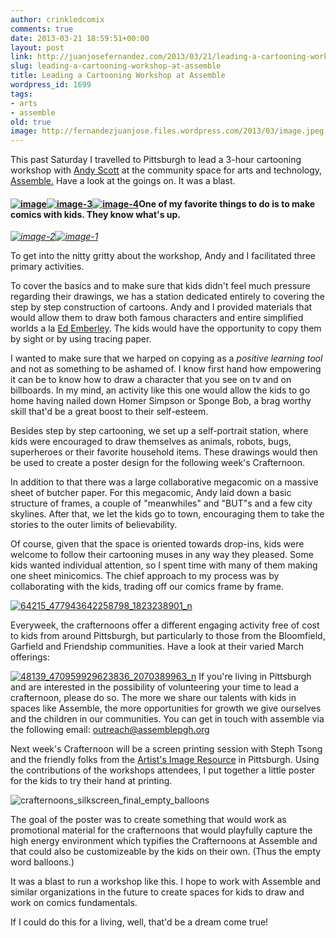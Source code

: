 ```yaml
---
author: crinkledcomix
comments: true
date: 2013-03-21 18:59:51+00:00
layout: post
link: http://juanjosefernandez.com/2013/03/21/leading-a-cartooning-workshop-at-assemble/
slug: leading-a-cartooning-workshop-at-assemble
title: Leading a Cartooning Workshop at Assemble
wordpress_id: 1699
tags:
- arts
- assemble
old: true
image: http://fernandezjuanjose.files.wordpress.com/2013/03/image.jpeg
---
```


This past Saturday I travelled to Pittsburgh to lead a 3-hour cartooning workshop with [Andy Scott](http://littletired.wordpress.com/about-2/) at the community space for arts and technology, [Assemble.](http://assemblepgh.org/)
Have a look at the goings on. It was a blast.
<!--more-->

#### [![image](http://fernandezjuanjose.files.wordpress.com/2013/03/image.jpeg)](http://fernandezjuanjose.files.wordpress.com/2013/03/image.jpeg)[![image-3](http://fernandezjuanjose.files.wordpress.com/2013/03/image-3.jpeg)](http://fernandezjuanjose.files.wordpress.com/2013/03/image-3.jpeg)[![image-4](http://fernandezjuanjose.files.wordpress.com/2013/03/image-4.jpeg)](http://fernandezjuanjose.files.wordpress.com/2013/03/image-4.jpeg)One of my favorite things to do is to make comics with kids. They know what's up.




_[![image-2](http://fernandezjuanjose.files.wordpress.com/2013/03/image-2.jpeg)](http://fernandezjuanjose.files.wordpress.com/2013/03/image-2.jpeg)[![image-1](http://fernandezjuanjose.files.wordpress.com/2013/03/image-1.jpeg)](http://fernandezjuanjose.files.wordpress.com/2013/03/image-1.jpeg)_


To get into the nitty gritty about the workshop, Andy and I facilitated three primary activities.

To cover the basics and to make sure that kids didn't feel much pressure regarding their drawings, we has a station dedicated entirely to covering the step by step construction of cartoons. Andy and I provided materials that would allow them to draw both famous characters and entire simplified worlds a la [Ed Emberley](http://www.edemberley.com/pages/main.aspx). The kids would have the opportunity to copy them by sight or by using tracing paper.

I wanted to make sure that we harped on copying as a _positive learning tool_ and not as something to be ashamed of. I know first hand how empowering it can be to know how to draw a character that you see on tv and on billboards. In my mind, an activity like this one would allow the kids to go home having nailed down Homer Simpson or Sponge Bob, a brag worthy skill that'd be a great boost to their self-esteem.

Besides step by step cartooning, we set up a self-portrait station, where kids were encouraged to draw themselves as animals, robots, bugs, superheroes or their favorite household items. These drawings would then be used to create a poster design for the following week's Crafternoon.

In addition to that there was a large collaborative megacomic on a massive sheet of butcher paper. For this megacomic, Andy laid down a basic structure of frames, a couple of "meanwhiles" and "BUT"s and a few city skylines. After that, we let the kids go to town, encouraging them to take the stories to the outer limits of believability.

Of course, given that the space is oriented towards drop-ins, kids were welcome to follow their cartooning muses in any way they pleased. Some kids wanted individual attention, so I spent time with many of them making one sheet minicomics. The chief approach to my process was by collaborating with the kids, trading off our comics frame by frame.

[![64215_477943642258798_1823238901_n](http://fernandezjuanjose.files.wordpress.com/2013/03/64215_477943642258798_1823238901_n.jpeg)](http://fernandezjuanjose.files.wordpress.com/2013/03/64215_477943642258798_1823238901_n.jpeg)

Everyweek, the crafternoons offer a different engaging activity free of cost to kids from around Pittsburgh, but particularly to those from the Bloomfield, Garfield and Friendship communities. Have a look at their varied March offerings:

[![48139_470959929623836_2070389963_n](http://fernandezjuanjose.files.wordpress.com/2013/03/48139_470959929623836_2070389963_n.jpeg)](http://fernandezjuanjose.files.wordpress.com/2013/03/48139_470959929623836_2070389963_n.jpeg)
If you're living in Pittsburgh and are interested in the possibility of volunteering your time to lead a crafternoon, please do so. The more we share our talents with kids in spaces like Assemble, the more opportunities for growth we give ourselves and the children in our communities. You can get in touch with assemble via the following email: outreach@assemblepgh.org

Next week's Crafternoon will be a screen printing session with Steph Tsong and the friendly folks from the [Artist's Image Resource](http://artistsimageresource.wordpress.com/) in Pittsburgh. Using the contributions of the workshops attendees, I put together a little poster for the kids to try their hand at printing.

![crafternoons_silkscreen_final_empty_balloons](http://fernandezjuanjose.files.wordpress.com/2013/03/crafternoons_silkscreen_final_empty_balloons.gif)

The goal of the poster was to create something that would work as promotional material for the crafternoons that would playfully capture the high energy environment which typifies the Crafternoons at Assemble and that could also be customizeable by the kids on their own. (Thus the empty word balloons.)

It was a blast to run a workshop like this. I hope to work with Assemble and similar organizations in the future to create spaces for kids to draw and work on comics fundamentals.

If I could do this for a living, well, that'd be a dream come true!
